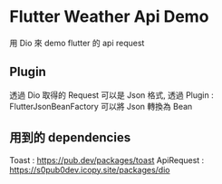 # Flutter Weather Api Demo

用 Dio 來 demo flutter 的 api request

## Plugin
透過 Dio 取得的 Request 可以是 Json 格式, 透過 Plugin : FlutterJsonBeanFactory 可以將 Json 轉換為 Bean


## 用到的 dependencies
Toast : https://pub.dev/packages/toast
ApiRequest : https://s0pub0dev.icopy.site/packages/dio
